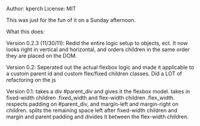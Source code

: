 Author: kperch
License: MIT

This was just for the fun of it on a Sunday afternoon. 

What this does:

Version 0.2.3 (11/30/11):
Redid the entire logic setup to objects, ect. It now looks right in vertical and horizontal, and orders children in the same order they are placed on the DOM.

Version 0.2:
Seperated out the actual flexbox logic and made it applicable to a custom parent id and custom flex/fixed children classes.
Did a LOT of refactoring on the js

Version 0.1:
takes a div #parent_div and gives it the flexbox model. takes in fixed-width children .fixed_width and flex-width children 
.flex_width. respects padding on #parent_div, and margin-left and margin-right on children. splits the remaining space left
after fixed-width children and margin and parent padding and divides it between the flex-width children.

